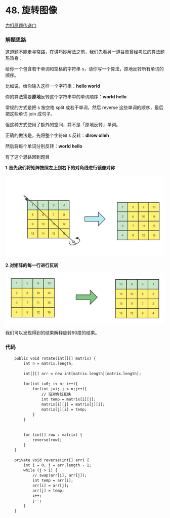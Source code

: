 # 48. 旋转图像

[力扣原题传送门](https://leetcode-cn.com/problems/rotate-image/)

### 解题思路

这道题不能走寻常路，在讲巧妙解法之前，我们先看另一道谷歌曾经考过的算法题热热身：

给你一个包含若干单词和空格的字符串 s，请你写一个算法，原地反转所有单词的顺序。

比如说，给你输入这样一个字符串：<strong>hello world</strong>

你的算法需要<strong>原地</strong>反转这个字符串中的单词顺序：<strong>world hello</strong>

常规的方式是把 s 按空格 split 成若干单词，然后 reverse 这些单词的顺序，最后把这些单词 join 成句子。

但这种方式使用了额外的空间，并不是「原地反转」单词。

正确的做法是，先将整个字符串 s 反转：<strong>dlrow olleh</strong>

然后将每个单词分别反转：<strong>world hello</strong>

有了这个思路回到题目

<strong>1.首先我们将矩阵按照左上到右下的对角线进行镜像对称</strong>

<img src="./resources/Q48思路01.png">

<strong>2.对矩阵的每一行进行反转</strong>

<img src="./resources/Q48思路02.png">

我们可以发现得到的结果解释旋转90度的结果。

### 代码

```
    public void rotate(int[][] matrix) {
        int n = matrix.length;

        int[][] arr = new int[matrix.length][matrix.length];

        for(int i=0; i< n; i++){
            for(int j=i; j < n;j++){
                // 沿对角线互换
                int temp = matrix[i][j];
                matrix[i][j] = matrix[j][i];
                matrix[j][i] = temp;
            }
        }


        for (int[] row : matrix) {
            reverse(row);
        }
    }

    private void reverse(int[] arr) {
        int i = 0, j = arr.length - 1;
        while (j > i) {
            // swap(arr[i], arr[j]);
            int temp = arr[i];
            arr[i] = arr[j];
            arr[j] = temp;
            i++;
            j--;
        }
    }
```
